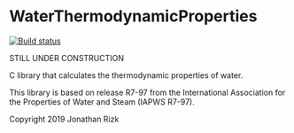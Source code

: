 # WaterThermodynamicProperties

[![Build status](https://ci.appveyor.com/api/projects/status/rrr2gbi0pw2dkynv?svg=true)](https://ci.appveyor.com/project/jonathan-rizk/waterthermodynamicproperties)

STILL UNDER CONSTRUCTION

C library that calculates the thermodynamic properties of water.

This library is based on release R7-97 from the International Association for the Properties of Water and Steam (IAPWS R7-97).

Copyright 2019 Jonathan Rizk

